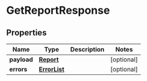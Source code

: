 # GetReportResponse

## Properties
Name | Type | Description | Notes
------------ | ------------- | ------------- | -------------
**payload** | [**Report**](Report.md) |  |  [optional]
**errors** | [**ErrorList**](ErrorList.md) |  |  [optional]
